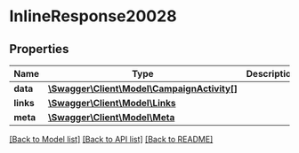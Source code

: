 # InlineResponse20028

## Properties
Name | Type | Description | Notes
------------ | ------------- | ------------- | -------------
**data** | [**\Swagger\Client\Model\CampaignActivity[]**](CampaignActivity.md) |  | [optional] 
**links** | [**\Swagger\Client\Model\Links**](Links.md) |  | [optional] 
**meta** | [**\Swagger\Client\Model\Meta**](Meta.md) |  | [optional] 

[[Back to Model list]](../README.md#documentation-for-models) [[Back to API list]](../README.md#documentation-for-api-endpoints) [[Back to README]](../README.md)

